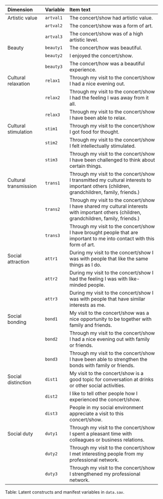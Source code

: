 | Dimension             | Variable  | Item text                                                                                                                                  |
| :-------------------- | :-------- | :----------------------------------------------------------------------------------------------------------------------------------------- |
| Artistic value        | `artval1` | The concert/show had artistic value.                                                                                                       |
|                       | `artval2` | The concert/show was a form of art.                                                                                                        |
|                       | `artval3` | The concert/show was of a high artistic level.                                                                                             |
| Beauty                | `beauty1` | The concert/how was beautiful.                                                                                                             |
|                       | `beauty2` | I enjoyed the concert/show.                                                                                                                |
|                       | `beauty3` | The concert/how was a beautiful experience.                                                                                                |
| Cultural relaxation   | `relax1`  | Through my visit to the concert/show I had a nice evening out.                                                                             |
|                       | `relax2`  | Through my visit to the concert/show I had the feeling I was away from it all.                                                             |
|                       | `relax3`  | Through my visit to the concert/show I have been able to relax.                                                                            |
| Cultural stimulation  | `stim1`   | Through my visit to the concert/show I got food for thought.                                                                               |
|                       | `stim2`   | Through my visit to the concert/show I felt intellectually stimulated.                                                                     |
|                       | `stim3`   | Through my visit to the concert/show I have been challenged to think about certain things.                                                 |
| Cultural transmission | `trans1`  | Through my visit to the concert/show I transmitted my cultural interests to important others (children, grandchildren, family, friends.)   |
|                       | `trans2`  | Through my visit to the concert/show I have shared my cultural interests with important others (children, grandchildren, family, friends.) |
|                       | `trans3`  | Through my visit to the concert/show I have brought people that are important to me into contact with this form of art.                    |
| Social attraction     | `attr1`   | During my visit to the concert/show I was with people that like the same things as I do.                                                   |
|                       | `attr2`   | During my visit to the concert/show I had the feeling I was with like-minded people.                                                       |
|                       | `attr3`   | During my visit to the concert/show I was with people that have similar interests as me.                                                   |
| Social bonding        | `bond1`   | My visit to the concert/show was a nice opportunity to be together with family and friends.                                                |
|                       | `bond2`   | Through my visit to the concert/show I had a nice evening out with family or friends.                                                      |
|                       | `bond3`   | Through my visit to the concert/show I have been able to strengthen the bonds with family or friends.                                      |
| Social distinction    | `dist1`   | My visit to the concert/show is a good topic for conversation at drinks or other social activities.                                        |
|                       | `dist2`   | I like to tell other people how I experienced the concert/show.                                                                            |
|                       | `dist3`   | People in my social environment appreciate a visit to this concert/show.                                                                   |
| Social duty           | `duty1`   | Through my visit to the concert/show I spent a pleasant time with colleagues or business relations.                                        |
|                       | `duty2`   | Through my visit to the concert/show I met interesting people from my professional network.                                                |
|                       | `duty3`   | Through my visit to the concert/show I strengthened my professional network.                                                               |

Table: Latent constructs and manifest variables in `data.sav`.
